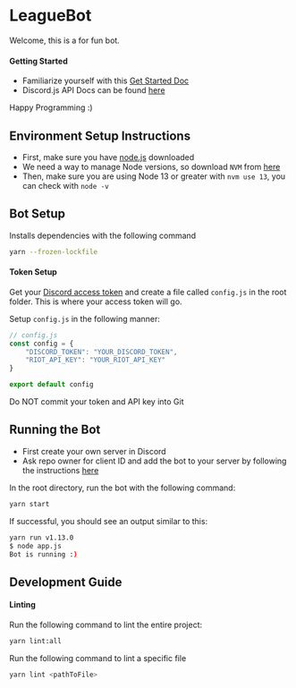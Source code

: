 # LeagueBot

Welcome, this is a for fun bot.

#### Getting Started
- Familiarize yourself with this [Get Started Doc](https://discordjs.guide/creating-your-bot/)
- Discord.js API Docs can be found [here](https://discord.js.org/#/docs/main/stable/general/welcome)

Happy Programming :)

## Environment Setup Instructions
- First, make sure you have [node.js](https://nodejs.org/en/) downloaded
- We need a way to manage Node versions, so download `NVM` from [here](https://github.com/nvm-sh/nvm)
- Then, make sure you are using Node 13 or greater with `nvm use 13`, you can check with `node -v`

## Bot Setup
Installs dependencies with the following command
```bash
yarn --frozen-lockfile
```
#### Token Setup
Get your [Discord access token](https://discord.com/developers) and create a file called `config.js` in the root folder. This is where your access token will go.

Setup `config.js` in the following manner:
```js
// config.js
const config = {
    "DISCORD_TOKEN": "YOUR_DISCORD_TOKEN",
    "RIOT_API_KEY": "YOUR_RIOT_API_KEY"
}

export default config
```

Do NOT commit your token and API key into Git

## Running the Bot
- First create your own server in Discord
- Ask repo owner for client ID and add the bot to your server by following the instructions [here](  https://discordjs.guide/preparations/adding-your-bot-to-servers.html#bot-invite-links)

In the root directory, run the bot with the following command:
```bash
yarn start
```
If successful, you should see an output similar to this:
```bash
yarn run v1.13.0
$ node app.js
Bot is running :)
```

## Development Guide
#### Linting
Run the following command to lint the entire project:
```bash
yarn lint:all
```
Run the following command to lint a specific file
```bash
yarn lint <pathToFile>
```
